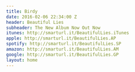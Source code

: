 ```yaml
---
title: Birdy
date: 2016-02-06 22:34:00 Z
header: Beautiful Lies
subheader: The New Album Now Out Now
itunes: http://smarturl.it/BeautifulLies.iTunes
apple: http://smarturl.it/BeautifulLies.AP
spotify: http://smarturl.it/BeautifulLies.SP
amazon: http://smarturl.it/BeautifulLies.AM
google: http://smarturl.it/BeautifulLies.GP
layout: home
---
```


